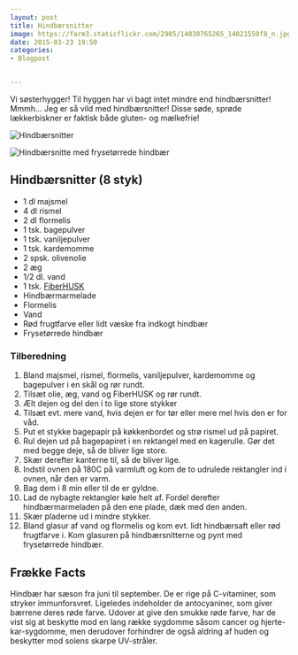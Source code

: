 ```yaml
---
layout: post
title: Hindbærsnitter
image: https://farm3.staticflickr.com/2905/14030765265_14021559f8_n.jpg
date: 2015-03-23 19:50
categories:
- Blogpost


---
```


Vi søsterhygger! Til hyggen har vi bagt intet mindre end hindbærsnitter! Mmmh... Jeg er så vild med hindbærsnitter! Disse søde, sprøde lækkerbiskner er faktisk både gluten- og mælkefrie! 





![Hindbærsnitter](https://farm3.staticflickr.com/2905/14030765265_14021559f8_z.jpg)


![Hindbærsnitte med frysetørrede hindbær](https://farm6.staticflickr.com/5044/14007654216_3bd2f891d5_z.jpg)




## Hindbærsnitter (8 styk)
- 1 dl majsmel
- 4 dl rismel
- 2 dl flormelis
- 1 tsk. bagepulver
- 1 tsk. vaniljepulver
- 1 tsk. kardemomme
- 2 spsk. olivenolie
- 2 æg
- 1/2 dl. vand
- 1 tsk. [FiberHUSK](http://husk.dk/)
- Hindbærmarmelade
- Flormelis
- Vand
- Rød frugtfarve eller lidt væske fra indkogt hindbær
- Frysetørrede hindbær



### Tilberedning
1. Bland majsmel, rismel, flormelis, vaniljepulver, kardemomme og bagepulver i en skål og rør rundt.
2. Tilsæt olie, æg, vand og FiberHUSK og rør rundt.
3. Ælt dejen og del den i to lige store stykker
4. Tilsæt evt. mere vand, hvis dejen er for tør eller mere mel hvis den er for våd.
5. Put et stykke bagepapir på køkkenbordet og strø rismel ud på papiret. 
6. Rul dejen ud på bagepapiret i en rektangel med en kagerulle. Gør det med begge deje, så de bliver lige store.
7. Skær derefter kanterne til, så de bliver lige.
8. Indstil ovnen på 180C på varmluft og kom de to udrulede rektangler ind i ovnen, når den er varm.
9. Bag dem i 8 min eller til de er gyldne.
10. Lad de nybagte rektangler køle helt af. Fordel derefter hindbærmarmeladen på den ene plade, dæk med den anden.
11. Skær pladerne ud i mindre stykker.
12. Bland glasur af vand og flormelis og kom evt. lidt hindbærsaft eller rød frugtfarve i. Kom glasuren på hindbærsnitterne og pynt med frysetørrede hindbær.
















## Frække Facts
Hindbær har sæson fra juni til september. De er rige på C-vitaminer, som stryker immunforsvret. Ligeledes indeholder de antocyaniner, som giver bærrene deres røde farve. Udover at give den smukke røde farve, har de vist sig at beskytte mod en lang række sygdomme såsom cancer og hjerte-kar-sygdomme, men derudover forhindrer de også
aldring af huden og beskytter mod solens skarpe UV-stråler. 












